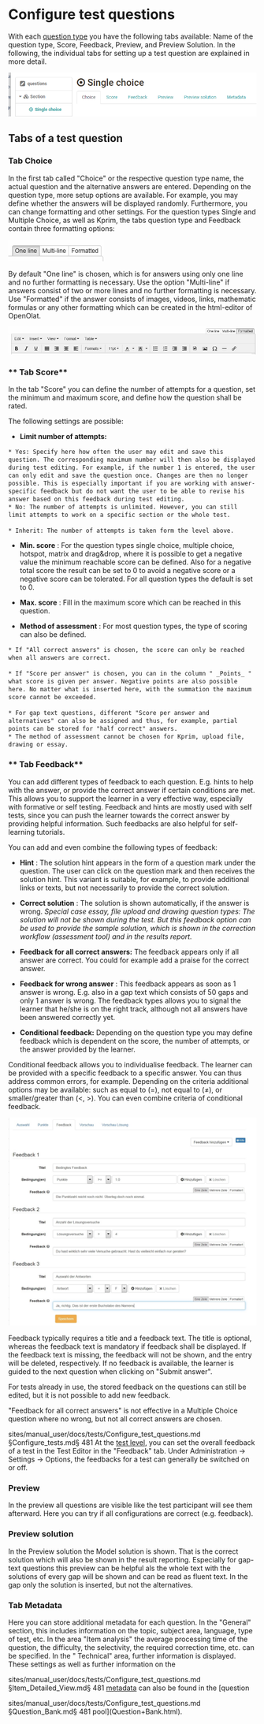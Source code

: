 # Configure test questions

With each [question type](Test_question_types.md) you have the following
tabs available: Name of the question type, Score, Feedback, Preview, and
Preview Solution. In the following, the individual tabs for setting up a test
question are explained in more detail.

![](assets/test_editit_content.png)

## Tabs of a test question

### Tab Choice

In the first tab called "Choice" or the respective question type name, the
actual question and the alternative answers are entered. Depending on the
question type, more setup options are available. For example, you may define
whether the answers will be displayed randomly. Furthermore, you can change
formatting and other settings. For the question types Single and Multiple
Choice, as well as Kprim, the tabs question type and Feedback contain three
formatting options:

![](assets/three_formats.jpg)

By default "One line" is chosen, which is for answers using only one line and
no further formatting is necessary. Use the option "Multi-line" if answers
consist of two or more lines and no further formatting is necessary. Use
"Formatted" if the answer consists of images, videos, links, mathematic
formulas or any other formatting which can be created in the html-editor of
OpenOlat.

![](assets/formatted_editor.jpg)

###  ** Tab Score**

In the tab "Score" you can define the number of attempts for a question, set
the minimum and maximum score, and define how the question shall be rated.

The following settings are possible:

  *  **Limit number of attempts:**  

    * Yes: Specify here how often the user may edit and save this question. The corresponding maximum number will then also be displayed during test editing. For example, if the number 1 is entered, the user can only edit and save the question once. Changes are then no longer possible. This is especially important if you are working with answer-specific feedback but do not want the user to be able to revise his answer based on this feedback during test editing.
    * No: The number of attempts is unlimited. However, you can still limit attempts to work on a specific section or the whole test.  

    * Inherit: The number of attempts is taken form the level above.
  *  **Min. score** : For the question types single choice, multiple choice, hotspot, matrix and drag&drop, where it is possible to get a negative value the minimum reachable score can be defined. Also for a negative total score the result can be set to 0 to avoid a negative score or a negative score can be tolerated. For all question types the default is set to 0. 

  *  **Max. score** : Fill in the maximum score which can be reached in this question. 
  *  **Method of assessment** : For most question types, the type of scoring can also be defined.  

    * If "All correct answers" is chosen, the score can only be reached when all answers are correct.

    * If "Score per answer" is chosen, you can in the column " _Points_ " what score is given per answer. Negative points are also possible here. No matter what is inserted here, with the summation the maximum score cannot be exceeded.

    * For gap text questions, different "Score per answer and alternatives" can also be assigned and thus, for example, partial points can be stored for "half correct" answers.
    * The method of assessment cannot be chosen for Kprim, upload file, drawing or essay.

###  ** Tab Feedback**

You can add different types of feedback to each question. E.g. hints to help
with the answer, or provide the correct answer if certain conditions are met.
This allows you to support the learner in a very effective way, especially
with formative or self testing. Feedback and hints are mostly used with self
tests, since you can push the learner towards the correct answer by providing
helpful information. Such feedbacks are also helpful for self-learning
tutorials.  

You can add and even combine the following types of feedback:

  *  **Hint** : The solution hint appears in the form of a question mark under the question. The user can click on the question mark and then receives the solution hint. This variant is suitable, for example, to provide additional links or texts, but not necessarily to provide the correct solution.  

  *  **Correct solution** : The solution is shown automatically, if the answer is wrong.  _Special case essay, file upload and drawing question types: The solution will not be shown during the test. But this feedback option can be used to provide the sample solution, which is shown in the correction workflow (assessment tool) and in the results report._
  *  **Feedback for all correct answers:**  The feedback appears only if all answer are correct. You could for example add a praise for the correct answer.
  *  **Feedback for wrong answer** : This feedback appears as soon as 1 answer is wrong. E.g. also in a gap text which consists of 50 gaps and only 1 answer is wrong. The feedback types allows you to signal the learner that he/she is on the right track, although not all answers have been answered correctly yet.
  *  **Conditional feedback:**  Depending on the question type you may define feedback which is dependent on the score, the number of attempts, or the answer provided by the learner.

Conditional feedback allows you to individualise feedback. The learner can be
provided with a specific feedback to a specific answer. You can thus address
common errors, for example. Depending on the criteria additional options may
be available: such as equal to (=), not equal to (≠), or smaller/greater than
(<, >). You can even combine criteria of conditional feedback.

![](assets/Bedingte_Feedbacks.jpg)

  

Feedback typically requires a title and a feedback text. The title is
optional, whereas the feedback text is mandatory if feedback shall be
displayed. If the feedback text is missing, the feedback will not be shown,
and the entry will be deleted, respectively. If no feedback is available, the
learner is guided to the next question when clicking on "Submit answer".

For tests already in use, the stored feedback on the questions can still be
edited, but it is not possible to add new feedback.

"Feedback for all correct answers" is not effective in a Multiple Choice
question where no wrong, but not all correct answers are chosen.


sites/manual_user/docs/tests/Configure_test_questions.md §Configure_tests.md§ 481
At the [test level](Configure_tests.md), you can set the overall feedback of
a test in the Test Editor in the "Feedback" tab. Under Administration →
Settings → Options, the feedbacks for a test can generally be switched on or
off.

### Preview

In the preview all questions are visible like the test participant will see
them afterward. Here you can try if all configurations are correct (e.g.
feedback).

### Preview solution

In the Preview solution the Model solution is shown. That is the correct
solution which will also be shown in the result reporting. Especially for gap-
text questions this preview can be helpful als the whole text with the
solutions of every gap will be shown and can be read as fluent text. In the
gap only the solution is inserted, but not the alternatives.

### Tab Metadata

Here you can store additional metadata for each question. In the "General"
section, this includes information on the topic, subject area, language, type
of test, etc. In the area "Item analysis" the average processing time of the
question, the difficulty, the selectivity, the required correction time, etc.
can be specified. In the " Technical" area, further information is displayed.
These settings as well as further information on the

sites/manual_user/docs/tests/Configure_test_questions.md §Item_Detailed_View.md§ 481
[metadata](../question_bank/Item_Detailed_View.md) can also be found in the [question

sites/manual_user/docs/tests/Configure_test_questions.md §Question_Bank.md§ 481
pool](Question+Bank.html).

  

